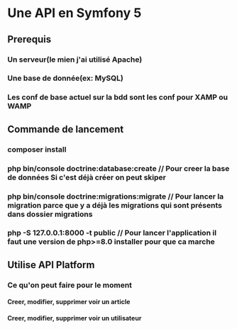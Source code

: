 # Une API en Symfony 5

## Prerequis

### Un serveur(le mien j'ai utilisé Apache)

### Une base de donnée(ex: MySQL)

### Les conf de base actuel sur la bdd sont les conf pour XAMP ou WAMP

## Commande de lancement

### composer install

### php bin/console doctrine:database:create // Pour creer la base de données Si c'est déjà créer on peut skiper

### php bin/console doctrine:migrations:migrate  // Pour lancer la migration parce que y a déjà les migrations qui sont présents dans dossier migrations

### php -S 127.0.0.1:8000 -t public  // Pour lancer l'application il faut une version de php>=8.0 installer pour que ca marche
## Utilise API Platform


### Ce qu'on peut faire pour le moment

#### Creer, modifier, supprimer voir  un article

#### Creer, modifier, supprimer voir un utilisateur
